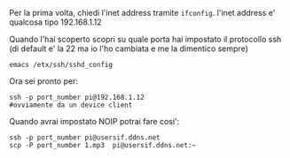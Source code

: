 Per la prima volta, chiedi l'inet address tramite `ifconfig`. l'inet address e' qualcosa tipo 192.168.1.12

Quando l'hai scoperto scopri su quale porta hai impostato il protocollo ssh (di default e' la 22 ma io l'ho cambiata e me la dimentico sempre)

`emacs /etx/ssh/sshd_config`

Ora sei pronto per:
```
ssh -p port_number pi@192.168.1.12
#ovviamente da un device client
```

Quando avrai impostato NOIP potrai fare cosi':

```
ssh -p port_number pi@usersif.ddns.net
scp -P port_number 1.mp3  pi@usersif.ddns.net:~
```
